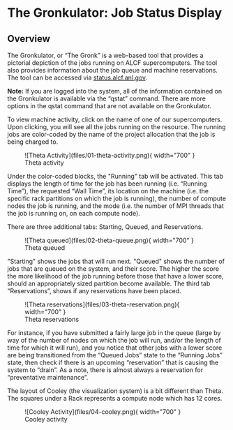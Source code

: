 # The Gronkulator: Job Status Display

## Overview 
The Gronkulator, or “The Gronk” is a web-based tool that provides a pictorial depiction of the jobs running on ALCF supercomputers. The tool also provides information about the job queue and machine reservations. The tool can be accessed via [status.alcf.anl.gov](https://status.alcf.anl.gov).

**Note:** If you are logged into the system, all of the information contained on the Gronkulator is available via the “qstat” command. There are more options in the qstat command that are not available on the Gronkulator. 

To view machine activity, click on the name of one of our supercomputers. Upon clicking, you will see all the jobs running on the resource. The running jobs are color-coded by the name of the project allocation that the job is being charged to. 

<figure markdown>
  ![Theta Activity](files/01-theta-activity.png){ width="700" }
  <figcaption>Theta activity</figcaption>
</figure>

Under the color-coded blocks, the "Running" tab will be activated. This tab displays the length of time for the job has been running (i.e. “Running Time”), the requested “Wall Time”, its location on the machine (i.e. the specific rack partitions on which the job is running), the number of compute nodes the job is running, and the mode (i.e. the number of MPI threads that the job is running on, on each compute node).

There are three additional tabs: Starting, Queued, and Reservations.

<figure markdown>
  ![Theta queued](files/02-theta-queue.png){ width="700" }
  <figcaption>Theta queued</figcaption>
</figure>

"Starting" shows the jobs that will run next. "Queued" shows the number of jobs that are queued on the system, and their score. The higher the score the more likelihood of the job running before those that have a lower score, should an appropriately sized partition become available. The third tab “Reservations”, shows if any reservations have been placed. 

<figure markdown>
  ![Theta reservations](files/03-theta-reservation.png){ width="700" }
  <figcaption>Theta reservations</figcaption>
</figure>

For instance, if you have submitted a fairly large job in the queue (large by way of the number of nodes on which the job will run, and/or the length of time for which it will run), and you notice that other jobs with a lower score are being transitioned from the “Queued Jobs” state to the “Running Jobs” state, then check if there is an upcoming “reservation” that is causing the system to “drain”. As a note, there is almost always a reservation for “preventative maintenance”.

The layout of Cooley (the visualization system) is a bit different than Theta. The squares under a Rack represents a compute node which has 12 cores.

<figure markdown>
  ![Cooley Activity](files/04-cooley.png){ width="700" }
  <figcaption>Cooley activity</figcaption>
</figure>


